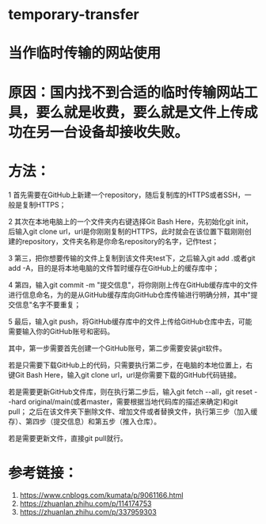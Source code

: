 # temporary-transfer
# 当作临时传输的网站使用
# 原因：国内找不到合适的临时传输网站工具，要么就是收费，要么就是文件上传成功在另一台设备却接收失败。
# 方法：
1 首先需要在GitHub上新建一个repository，随后复制库的HTTPS或者SSH，一般是复制HTTPS；

2 其次在本地电脑上的一个文件夹内右键选择Git Bash Here，先初始化git init，后输入git clone url，url是你刚刚复制的HTTPS，此时就会在该位置下载刚刚创建的repository，文件夹名称是你命名repository的名字，记作test；

3 第三，把你想要传输的文件上复制到该文件夹test下，之后输入git add .或者git add -A，目的是将本地电脑的文件暂时缓存在GitHub上的缓存库中；

4 第四，输入git commit -m "提交信息"，将你刚刚上传在GitHub缓存库中的文件进行信息命名，为的是从GitHub缓存库向GitHub仓库传输进行明确分辨，其中"提交信息"名字不要重复；

5 最后，输入git push，将GitHub缓存库中的文件上传给GitHub仓库中去，可能需要输入你的GitHub账号和密码。

其中，第一步需要首先创建一个GitHub账号，第二步需要安装git软件。

若是只需要下载GitHub上的代码，只需要执行第二步，在电脑的本地位置上，右键Git Bash Here，输入git clone url，url是你需要下载的GitHub代码链接。

若是需要更新GitHub文件库，则在执行第二步后，输入git fetch --all，git reset --hard original/main(或者master，需要根据当地代码库的描述来确定)和git pull；
之后在该文件夹下删除文件、增加文件或者替换文件，执行第三步（加入缓存）、第四步（提交信息）和第五步（推入仓库）。

若是需要更新文件，直接git pull就行。
# 参考链接：
1. https://www.cnblogs.com/kumata/p/9061166.html
2. https://zhuanlan.zhihu.com/p/114174753
3. https://zhuanlan.zhihu.com/p/337959303


